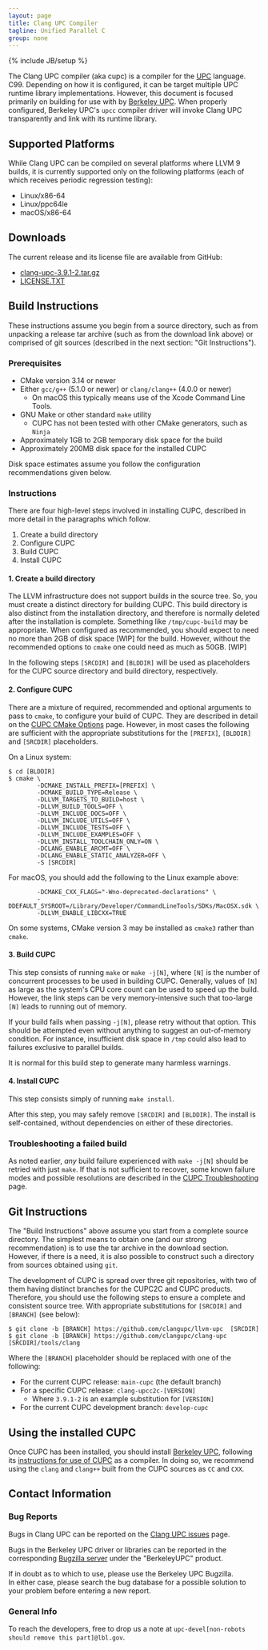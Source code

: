 ```yaml
---
layout: page
title: Clang UPC Compiler
tagline: Unified Parallel C
group: none
---
```

{% include JB/setup %}

The Clang UPC compiler (aka cupc) is a compiler for the
[UPC](http://upc-lang.org) language.  C99.  Depending on how it is configured,
it can be target multiple UPC runtime library implementations.  However, this
document is focused primarily on building for use with by
[Berkeley UPC](https://upc.lbl.gov).  When properly configured, Berkeley UPC's
`upcc` compiler driver will invoke Clang UPC transparently and link with its
runtime library.

## Supported Platforms

While Clang UPC can be compiled on several platforms where LLVM 9 builds, it is
currently supported only on the following platforms (each of which receives
periodic regression testing):

+ Linux/x86-64
+ Linux/ppc64le
+ macOS/x86-64

## Downloads

The current release and its license file are available from GitHub:

+ [clang-upc-3.9.1-2.tar.gz](https://github.com/clangupc/clang-upc/releases/download/clang-upc-3.9.1-2/clang-upc-3.9.1-2.tar.gz)
+ [LICENSE.TXT](https://raw.githubusercontent.com/clangupc/clang-upc/clang-upc-3.9.1-2/LICENSE.TXT)

## Build Instructions

These instructions assume you begin from a source directory, such as from
unpacking a release tar archive (such as from the download link above) or
comprised of git sources (described in the next section: "Git Instructions").

### Prerequisites

+ CMake version 3.14 or newer
+ Either `gcc/g++` (5.1.0 or newer) or `clang/clang++` (4.0.0 or newer)
    + On macOS this typically means use of the Xcode Command Line Tools.
+ GNU Make or other standard `make` utility
    + CUPC has not been tested with other CMake generators, such as `Ninja`
+ Approximately 1GB to 2GB temporary disk space for the build
+ Approximately 200MB disk space for the installed CUPC

Disk space estimates assume you follow the configuration recommendations given
below.

### Instructions

There are four high-level steps involved in installing CUPC, described in
more detail in the paragraphs which follow.

1. Create a build directory
2. Configure CUPC
3. Build CUPC
4. Install CUPC

#### 1. Create a build directory

The LLVM infrastructure does not support builds in the source tree.
So, you must create a distinct directory for building CUPC.
This build directory is also distinct from the installation directory, and
therefore is normally deleted after the installation is complete.
Something like `/tmp/cupc-build` may be appropriate.  When configured
as recommended, you should expect to need no more than 2GB of disk space [WIP]
for the build.  However, without the recommended options to `cmake` one
could need as much as 50GB. [WIP]

In the following steps `[SRCDIR]` and `[BLDDIR]` will be used as placeholders
for the CUPC source directory and build directory, respectively.

#### 2. Configure CUPC

There are a mixture of required, recommended and optional arguments to pass to
`cmake`, to configure your build of CUPC.  They are described in detail on
the [CUPC CMake Options](./cmake-options.html) page.  However, in most cases
the following are sufficient with the appropriate substitutions for the
`[PREFIX]`, `[BLDDIR]` and `[SRCDIR]` placeholders.

On a Linux system:

```
$ cd [BLDDIR]
$ cmake \
        -DCMAKE_INSTALL_PREFIX=[PREFIX] \
        -DCMAKE_BUILD_TYPE=Release \
        -DLLVM_TARGETS_TO_BUILD=host \
        -DLLVM_BUILD_TOOLS=OFF \
        -DLLVM_INCLUDE_DOCS=OFF \
        -DLLVM_INCLUDE_UTILS=OFF \
        -DLLVM_INCLUDE_TESTS=OFF \
        -DLLVM_INCLUDE_EXAMPLES=OFF \
        -DLLVM_INSTALL_TOOLCHAIN_ONLY=ON \
        -DCLANG_ENABLE_ARCMT=OFF \
        -DCLANG_ENABLE_STATIC_ANALYZER=OFF \
        -S [SRCDIR]
```

For macOS, you should add the following to the Linux example above:

```
        -DCMAKE_CXX_FLAGS="-Wno-deprecated-declarations" \
        -DDEFAULT_SYSROOT=/Library/Developer/CommandLineTools/SDKs/MacOSX.sdk \
        -DLLVM_ENABLE_LIBCXX=TRUE
```

On some systems, CMake version 3 may be installed as `cmake3` rather than
`cmake`.

#### 3. Build CUPC

This step consists of running `make` or `make -j[N]`, where `[N]` is the
number of concurrent processes to be used in building CUPC.
Generally, values of `[N]` as large as the system's CPU core count can be used
to speed up the build.  However, the link steps can be very memory-intensive
such that too-large `[N]` leads to running out of memory.

If your build fails when passing `-j[N]`, please retry without that option.
This should be attempted even without anything to suggest an out-of-memory
condition.  For instance, insufficient disk space in `/tmp` could also lead to
failures exclusive to parallel builds.

It is normal for this build step to generate many harmless warnings.

#### 4. Install CUPC

This step consists simply of running `make install`.

After this step, you may safely remove `[SRCDIR]` and `[BLDDIR]`.  The install
is self-contained, without dependencies on either of these directories.

### Troubleshooting a failed build

As noted earlier, _any_ build failure experienced with `make -j[N]` should be
retried with just `make`.  If that is not sufficient to recover, some known
failure modes and possible resolutions are described in the
[CUPC Troubleshooting](./troubleshooting.html) page.

## Git Instructions

The "Build Instructions" above assume you start from a complete source
directory.  The simplest means to obtain one (and our strong recommendation) is
to use the tar archive in the download section.  However, if there is a need,
it is also possible to construct such a directory from sources obtained using
`git`.

The development of CUPC is spread over three git repositories, with two of
them having distinct branches for the CUPC2C and CUPC products.  Therefore, you
should use the following steps to ensure a complete and consistent source tree.
With appropriate substitutions for `[SRCDIR]` and `[BRANCH]` (see below):

```
$ git clone -b [BRANCH] https://github.com/clangupc/llvm-upc  [SRCDIR]
$ git clone -b [BRANCH] https://github.com/clangupc/clang-upc [SRCDIR]/tools/clang
```

Where the `[BRANCH]` placeholder should be replaced with one of the following:

+ For the current CUPC release: `main-cupc` (the default branch)
+ For a specific CUPC release: `clang-upcc2c-[VERSION]`
    + Where `3.9.1-2` is an example substitution for `[VERSION]`
+ For the current CUPC development branch: `develop-cupc`

## Using the installed CUPC

Once CUPC has been installed, you should install
[Berkeley UPC](https://upc.lbl.gov), following its
[instructions for use of CUPC](https://upc.lbl.gov/download/dist/INSTALL.TXT)
as a compiler.  In doing so, we recommend using the `clang` and `clang++`
built from the CUPC sources as `CC` and `CXX`.

## Contact Information

### Bug Reports

Bugs in Clang UPC can be reported on the
[Clang UPC issues](https://github.com/clangupc/clang-upc/issues) page.

Bugs in the Berkeley UPC driver or libraries can be reported in the corresponding
[Bugzilla server](https://upc-bugs.lbl.gov) under the "BerkeleyUPC" product.

If in doubt as to which to use, please use the Berkeley UPC Bugzilla.  
In either case, please search the bug database for a possible solution
to your problem before entering a new report.

### General Info

To reach the developers, free to drop us a note at
`upc-devel[non-robots should remove this part]@lbl.gov`.


